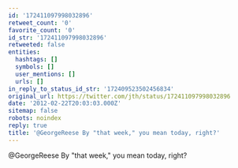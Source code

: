```yaml
---
id: '172411097998032896'
retweet_count: '0'
favorite_count: '0'
id_str: '172411097998032896'
retweeted: false
entities:
  hashtags: []
  symbols: []
  user_mentions: []
  urls: []
in_reply_to_status_id_str: '172409523502456834'
original_url: https://twitter.com/jth/status/172411097998032896
date: '2012-02-22T20:03:03.000Z'
sitemap: false
robots: noindex
reply: true
title: '@GeorgeReese By "that week," you mean today, right?'
---
```


@GeorgeReese By "that week," you mean today, right?